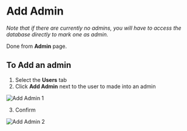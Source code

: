 # Add Admin

_Note that if there are currently no admins, you will have to access the database directly to mark one as admin._

Done from **Admin** page.

## To Add an admin

1. Select the **Users** tab
2. Click **Add Admin** next to the user to made into an admin

![Add Admin 1](/user-management/add-admin1.png)

3. Confirm

![Add Admin 2](/user-management/add-admin2.png)
